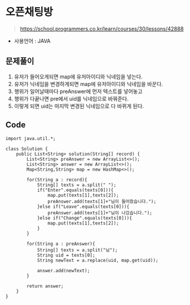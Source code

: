 # 오픈채팅방
> https://school.programmers.co.kr/learn/courses/30/lessons/42888
- 사용언어 : JAVA

## 문제풀이
1. 유저가 들어오게되면 map에 유저아이디와 닉네임을 넣는다.
2. 유저가 닉네임을 변경하게되면 map에 유저아이디와 닉네임을 바꾼다.
3. 행위가 일어날때마다 preAnswer에 먼저 텍스트를 넣어놓고
4. 행위가 다끝나면 pre에서 uid를 닉네임으로 바꿔준다.
5. 이렇게 되면 uid는 마지막 변경된 닉네임으로 다 바뀌게 된다.

## Code
```
import java.util.*;

class Solution {
    public List<String> solution(String[] record) {
        List<String> preAnswer = new ArrayList<>();
        List<String> answer = new ArrayList<>();
        Map<String,String> map = new HashMap<>();
        
        for(String a : record){
            String[] texts = a.split(" ");
            if("Enter".equals(texts[0])){
                map.put(texts[1],texts[2]);
                preAnswer.add(texts[1]+"님이 들어왔습니다.");
            }else if("Leave".equals(texts[0])){
                preAnswer.add(texts[1]+"님이 나갔습니다.");
            }else if("Change".equals(texts[0])){
                map.put(texts[1],texts[2]);
            }
        }
        
        for(String a : preAnswer){
            String[] texts = a.split("님");
            String uid = texts[0];
            String newText = a.replace(uid, map.get(uid));
            
            answer.add(newText);
        }
       
        return answer;
    }
}
```

